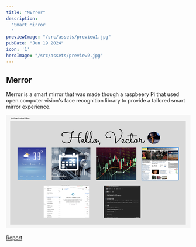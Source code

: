 ```yaml
---
title: "MError"
description:
  'Smart Mirror
  '
previewImage: "/src/assets/preview1.jpg"
pubDate: "Jun 19 2024"
icon: '1'
heroImage: "/src/assets/preview2.jpg"
---
```


## Merror

Merror is a smart mirror that was made though a raspbeery Pi that used open computer vision's face recognition library to provide a tailored smart mirror experience. 

![Graphic 1](../../assets/MError.png)

[Report](https://drive.google.com/file/d/1kLCtPJQI25DSA268RUAyO7kjYhL2Uo3V/view?usp=sharing)